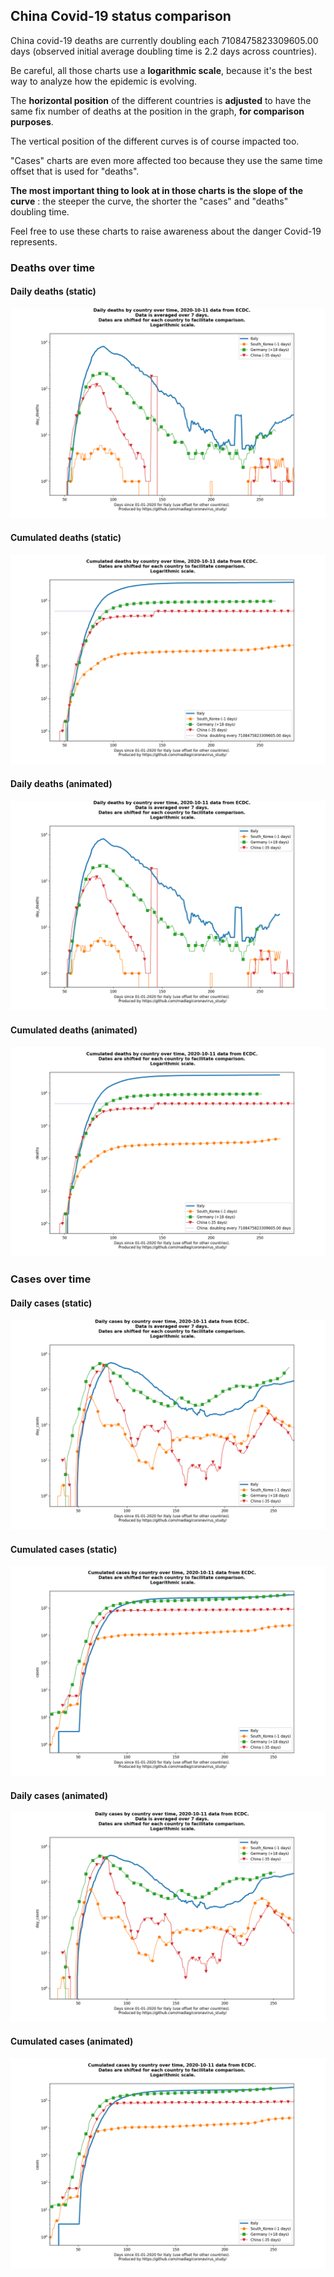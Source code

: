## China Covid-19 status comparison 

China covid-19 deaths are currently doubling each 7108475823309605.00 days (observed initial average doubling time is 2.2 days across countries).



Be careful, all those charts use a **logarithmic scale**, because it's the best way to analyze how the epidemic is evolving.
 
The **horizontal position** of the different countries is **adjusted** to have the same fix number of deaths at the position in the graph, **for comparison purposes**.

The vertical position of the different curves is of course impacted too.

"Cases" charts are even more affected too because they use the same time offset that is used for "deaths".

**The most important thing to look at in those charts is the slope of the curve** : the steeper the curve, the shorter the "cases" and "deaths" doubling time.

Feel free to use these charts to raise awareness about the danger Covid-19 represents. 


 
### Deaths over time
 
#### Daily deaths (static)
![China covid-19 daily deaths static chart](https://raw.githubusercontent.com/madlag/coronavirus_study/master/notebooks/graphs/2020-10-11/countries/China/2020-10-11_China_day_deaths.png "China covid-19 day_deaths static chart")   
 
#### Cumulated deaths (static)
![China covid-19 cumulated deaths static chart](https://raw.githubusercontent.com/madlag/coronavirus_study/master/notebooks/graphs/2020-10-11/countries/China/2020-10-11_China_deaths.png "China covid-19 deaths static chart")   
 
#### Daily deaths (animated)
![China covid-19 daily deaths animated chart](https://raw.githubusercontent.com/madlag/coronavirus_study/master/notebooks/graphs/2020-10-11/countries/China/2020-10-11_China_day_deaths.gif "China covid-19 day_deaths animated chart")   
 
#### Cumulated deaths (animated)
![China covid-19 cumulated deaths animated chart](https://raw.githubusercontent.com/madlag/coronavirus_study/master/notebooks/graphs/2020-10-11/countries/China/2020-10-11_China_deaths.gif "China covid-19 deaths animated chart")   

 
### Cases over time
 
#### Daily cases (static)
![China covid-19 daily cases static chart](https://raw.githubusercontent.com/madlag/coronavirus_study/master/notebooks/graphs/2020-10-11/countries/China/2020-10-11_China_day_cases.png "China covid-19 day_cases static chart")   
 
#### Cumulated cases (static)
![China covid-19 cumulated cases static chart](https://raw.githubusercontent.com/madlag/coronavirus_study/master/notebooks/graphs/2020-10-11/countries/China/2020-10-11_China_cases.png "China covid-19 cases static chart")   
 
#### Daily cases (animated)
![China covid-19 daily cases animated chart](https://raw.githubusercontent.com/madlag/coronavirus_study/master/notebooks/graphs/2020-10-11/countries/China/2020-10-11_China_day_cases.gif "China covid-19 day_cases animated chart")   
 
#### Cumulated cases (animated)
![China covid-19 cumulated cases animated chart](https://raw.githubusercontent.com/madlag/coronavirus_study/master/notebooks/graphs/2020-10-11/countries/China/2020-10-11_China_cases.gif "China covid-19 cases animated chart")   

